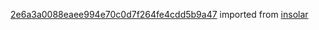 [2e6a3a0088eaee994e70c0d7f264fe4cdd5b9a47](https://github.com/insolar/insolar/commit/2e6a3a0088eaee994e70c0d7f264fe4cdd5b9a47) imported from [insolar](https://github.com/insolar/insolar)
